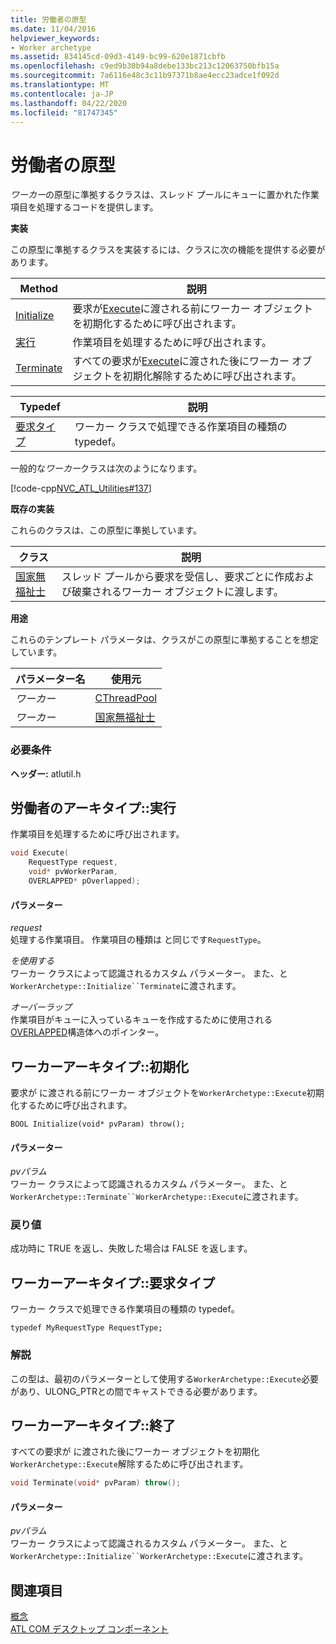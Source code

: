 ```yaml
---
title: 労働者の原型
ms.date: 11/04/2016
helpviewer_keywords:
- Worker archetype
ms.assetid: 834145cd-09d3-4149-bc99-620e1871cbfb
ms.openlocfilehash: c9ed9b30b94a8debe133bc213c12063750bfb15a
ms.sourcegitcommit: 7a6116e48c3c11b97371b8ae4ecc23adce1f092d
ms.translationtype: MT
ms.contentlocale: ja-JP
ms.lasthandoff: 04/22/2020
ms.locfileid: "81747345"
---
```

# <a name="worker-archetype"></a>労働者の原型

*ワーカー*の原型に準拠するクラスは、スレッド プールにキューに置かれた作業項目を処理するコードを提供します。

**実装**

この原型に準拠するクラスを実装するには、クラスに次の機能を提供する必要があります。

|Method|説明|
|------------|-----------------|
|[Initialize](#initialize)|要求が[Execute](#execute)に渡される前にワーカー オブジェクトを初期化するために呼び出されます。|
|[実行](#execute)|作業項目を処理するために呼び出されます。|
|[Terminate](#terminate)|すべての要求が[Execute](#execute)に渡された後にワーカー オブジェクトを初期化解除するために呼び出されます。|

|Typedef|説明|
|-------------|-----------------|
|[要求タイプ](#requesttype)|ワーカー クラスで処理できる作業項目の種類の typedef。|

一般的な*ワーカー*クラスは次のようになります。

[!code-cpp[NVC_ATL_Utilities#137](../../atl/codesnippet/cpp/worker-archetype_1.cpp)]

**既存の実装**

これらのクラスは、この原型に準拠しています。

|クラス|説明|
|-----------|-----------------|
|[国家無福祉士](../../atl/reference/cnonstatelessworker-class.md)|スレッド プールから要求を受信し、要求ごとに作成および破棄されるワーカー オブジェクトに渡します。|

**用途**

これらのテンプレート パラメータは、クラスがこの原型に準拠することを想定しています。

|パラメーター名|使用元|
|--------------------|-------------|
|*ワーカー*|[CThreadPool](../../atl/reference/cthreadpool-class.md)|
|*ワーカー*|[国家無福祉士](../../atl/reference/cnonstatelessworker-class.md)|

### <a name="requirements"></a>必要条件

**ヘッダー:** atlutil.h

## <a name="workerarchetypeexecute"></a><a name="execute"></a>労働者のアーキタイプ::実行

作業項目を処理するために呼び出されます。

```cpp
void Execute(
    RequestType request,
    void* pvWorkerParam,
    OVERLAPPED* pOverlapped);
```

#### <a name="parameters"></a>パラメーター

*request*<br/>
処理する作業項目。 作業項目の種類は と同じです`RequestType`。

*を使用する*<br/>
ワーカー クラスによって認識されるカスタム パラメーター。 また、と`WorkerArchetype::Initialize``Terminate`に渡されます。

*オーバーラップ*<br/>
作業項目がキューに入っているキューを作成するために使用される[OVERLAPPED](/windows/win32/api/minwinbase/ns-minwinbase-overlapped)構造体へのポインター。

## <a name="workerarchetypeinitialize"></a><a name="initialize"></a>ワーカーアーキタイプ::初期化

要求が に渡される前にワーカー オブジェクトを`WorkerArchetype::Execute`初期化するために呼び出されます。

```
BOOL Initialize(void* pvParam) throw();
```

#### <a name="parameters"></a>パラメーター

*pvパラム*<br/>
ワーカー クラスによって認識されるカスタム パラメーター。 また、と`WorkerArchetype::Terminate``WorkerArchetype::Execute`に渡されます。

### <a name="return-value"></a>戻り値

成功時に TRUE を返し、失敗した場合は FALSE を返します。

## <a name="workerarchetyperequesttype"></a><a name="requesttype"></a>ワーカーアーキタイプ::要求タイプ

ワーカー クラスで処理できる作業項目の種類の typedef。

```
typedef MyRequestType RequestType;
```

### <a name="remarks"></a>解説

この型は、最初のパラメーターとして使用する`WorkerArchetype::Execute`必要があり、ULONG_PTRとの間でキャストできる必要があります。

## <a name="workerarchetypeterminate"></a><a name="terminate"></a>ワーカーアーキタイプ::終了

すべての要求が に渡された後にワーカー オブジェクトを初期化`WorkerArchetype::Execute`解除するために呼び出されます。

```cpp
void Terminate(void* pvParam) throw();
```

#### <a name="parameters"></a>パラメーター

*pvパラム*<br/>
ワーカー クラスによって認識されるカスタム パラメーター。 また、と`WorkerArchetype::Initialize``WorkerArchetype::Execute`に渡されます。

## <a name="see-also"></a>関連項目

[概念](../../atl/active-template-library-atl-concepts.md)<br/>
[ATL COM デスクトップ コンポーネント](../../atl/atl-com-desktop-components.md)
